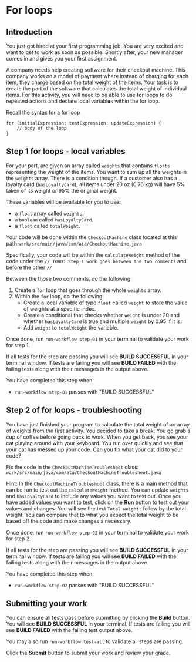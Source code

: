 
# For loops

## Introduction

You just got hired at your first programming job. You are very excited and want to get to work as soon as possible. Shortly after, your new manager comes in and gives you your first assignment.

A company needs help creating software for their checkout machine. This company works on a model of payment where instead of charging for each item, they charge based on the total weight of the items. Your task is to create the part of the software that calculates the total weight of individual items. For this activity, you will need to be able to use for loops to do repeated actions and declare local variables within the for loop.

Recall the syntax for a for loop

```
for (initialExpression; testExpression; updateExpression) {
    // body of the loop
}
```

## Step 1 for loops - local variables

For your part, are given an array called  `weights`  that contains  `floats`  representing the weight of the items. You want to sum up all the weights in the  `weights`  array. There is a condition though. If a customer also has a loyalty card (`hasLoyaltyCard`), all items under 20 oz (0.76 kg) will have 5% taken of its weight or 95% the original weight.

These variables will be available for you to use:

-   a  `float`  array called  `weights`.
-   a  `boolean`  called  `hasLoyaltyCard`.
-   a  `float`  called  `totalWeight`.

Your code will be done within the  `CheckoutMachine`  class located at this path:`work/src/main/java/com/ata/CheckoutMachine.java`

Specifically, your code will be within the  `calculateWeight`  method of the code under the  `// TODO: Step 1 work goes between the two comments`  and before the other  `//`

Between the those two comments, do the following:

1.  Create a  `for`  loop that goes through the whole  `weights`  array.
2.  Within the  `for`  loop, do the following:
    -   Create a local variable of type  `float`  called  `weight`  to store the value of weights at a specific index.
    -   Create a conditional that checks whether  `weight`  is under 20 and whether  `hasLoyaltyCard`  is true and multiple  `weight`  by 0.95 if it is.
    -   Add  `weight`  to  `totalWeight`  the variable.

Once done, run  `run-workflow step-01`  in your terminal to validate your work for step 1.

If all tests for the step are passing you will see  **BUILD SUCCESSFUL**  in your terminal window. If tests are failing you will see  **BUILD FAILED**  with the failing tests along with their messages in the output above.

You have completed this step when:

-   `run-workflow step-01`  passes with "BUILD SUCCESSFUL"

## Step 2 of for loops - troubleshooting

You have just finished your program to calculate the total weight of an array of weights from the first activity. You decided to take a break. You go grab a cup of coffee before going back to work. When you get back, you see your cat playing around with your keyboard. You run over quickly and see that your cat has messed up your code. Can you fix what your cat did to your code?

Fix the code in the  `CheckoutMachineTroubleshoot`  class:  `work/src/main/java/com/ata/CheckoutMachineTroubleshoot.java`

Hint: In the  `CheckoutMachineTroubleshoot`  class, there is a main method that can be run to test out the  `calculateWeight`  method. You can update  `weights`  and  `hasLoyaltyCard`  to include any values you want to test out. Once you have added values you want to test, click on the  **Run**  button to test out your values and changes. You will see the text  `Total weight:`  follow by the total weight. You can compare that to what you expect the total weight to be based off the code and make changes a necessary.

Once done, run  `run-workflow step-02`  in your terminal to validate your work for step 2.

If all tests for the step are passing you will see  **BUILD SUCCESSFUL**  in your terminal window. If tests are failing you will see  **BUILD FAILED**  with the failing tests along with their messages in the output above.

You have completed this step when:

-   `run-workflow step-02`  passes with "BUILD SUCCESSFUL"

## Submitting your work

You can ensure all tests pass before submitting by clicking the  **Build**  button. You will see  **BUILD SUCCESSFUL**  in your terminal. If tests are failing you will see  **BUILD FAILED**  with the failing test output above.

You may also run  `run-workflow test-all`  to validate all steps are passing.

Click the  **Submit**  button to submit your work and review your grade.
